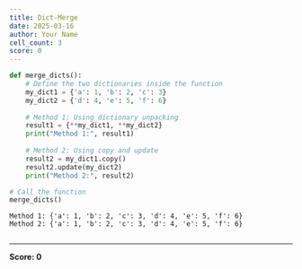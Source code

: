```yaml
---
title: Dict-Merge
date: 2025-03-16
author: Your Name
cell_count: 3
score: 0
---
```


```python
def merge_dicts():
    # Define the two dictionaries inside the function
    my_dict1 = {'a': 1, 'b': 2, 'c': 3}
    my_dict2 = {'d': 4, 'e': 5, 'f': 6}
    
    # Method 1: Using dictionary unpacking
    result1 = {**my_dict1, **my_dict2}
    print("Method 1:", result1)
    
    # Method 2: Using copy and update
    result2 = my_dict1.copy()
    result2.update(my_dict2)
    print("Method 2:", result2)

```


```python
# Call the function
merge_dicts()
```

    Method 1: {'a': 1, 'b': 2, 'c': 3, 'd': 4, 'e': 5, 'f': 6}
    Method 2: {'a': 1, 'b': 2, 'c': 3, 'd': 4, 'e': 5, 'f': 6}



```python

```


---
**Score: 0**
